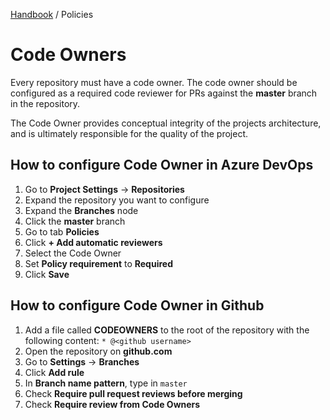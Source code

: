 [Handbook](../README.md) / Policies

# Code Owners

Every repository must have a code owner. The code owner should be configured as a required code reviewer for PRs against the **master** branch in the repository.

The Code Owner provides conceptual integrity of the projects architecture, and is ultimately responsible for the quality of the project.

## How to configure Code Owner in Azure DevOps

1. Go to **Project Settings** -> **Repositories**
2. Expand the repository you want to configure
3. Expand the **Branches** node
4. Click the **master** branch
5. Go to tab **Policies**
6. Click **+ Add automatic reviewers**
7. Select the Code Owner
8. Set **Policy requirement** to **Required**
9. Click **Save**

## How to configure Code Owner in Github

1. Add a file called **CODEOWNERS** to the root of the repository with the following content: `* @<github username>`
2. Open the repository on **github.com**
3. Go to **Settings** -> **Branches**
4. Click **Add rule**
5. In **Branch name pattern**, type in `master`
6. Check **Require pull request reviews before merging**
7. Check **Require review from Code Owners**
